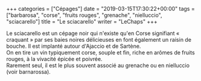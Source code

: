 +++
categories = ["Cépages"]
date = "2019-03-15T17:30:22+00:00"
tags = ["barbarosa", "corse", "fruits rouges", "grenache", "nielluccio", "sciacarello"] 
title = "Le sciacarello"
writer = "LeChaps"
+++

Le sciacarello est un cépage noir qui n'existe qu'en Corse signifiant « craquant » par ses baies noires délicieuses en font également un raisin de bouche. Il est implanté autour d'Ajaccio et de Sartène.  
On en tire un vin typiquement corse, souple et fin, riche en arômes de fruits rouges, à la vivacité épicée et poivrée.  
Rarement seul, il est le plus souvent associé au grenache ou en nielluccio (voir barnarossa).
